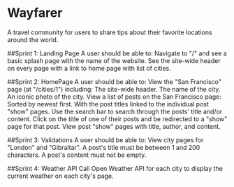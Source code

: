 # Wayfarer
A travel community for users to share tips about their favorite locations around the world.

##Sprint 1: Landing Page
A user should be able to:
Navigate to "/" and see a basic splash page with the name of the website.
See the site-wide header on every page with a link to home page with list of cities.

##Sprint 2: HomePage
A user should be able to:
View the "San Francisco" page (at "/cities/1") including:
The site-wide header.
The name of the city.
An iconic photo of the city.
View a list of posts on the San Francisco page:
Sorted by newest first.
With the post titles linked to the individual post "show" pages.
Use the search bar to search through the posts' title and/or content.
Click on the title of one of their posts and be redirected to a "show" page for that post.
View post "show" pages with title, author, and content.

##Sprint 3: Validations
A user should be able to:
View city pages for "London" and "Gibraltar".
A post's title must be between 1 and 200 characters.
A post's content must not be empty.

##Sprint 4: Weather API
Call Open Weather API for each city to display the current weather on each city's page.
